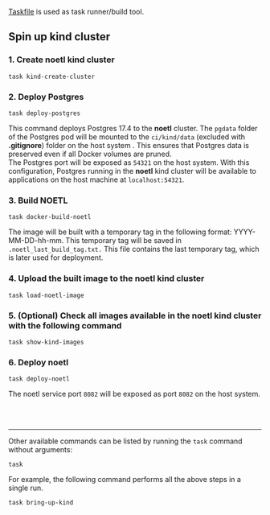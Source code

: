 [Taskfile](documents/taskfile.md) is used as task runner/build tool. 

## Spin up kind cluster

### 1. Create **noetl** kind cluster
```
task kind-create-cluster
```  
    
### 2. Deploy Postgres
```
task deploy-postgres
``` 
This command deploys Postgres 17.4 to the **noetl** cluster. The `pgdata` folder of the Postgres pod will be mounted to the `ci/kind/data` (excluded with **.gitignore**) folder on the host system . This ensures that Postgres data is preserved even if all Docker volumes are pruned.  
The Postgres port will be exposed as `54321` on the host system. With this configuration, Postgres running in the **noetl** kind cluster will be available to applications on the host machine at `localhost:54321`.

### 3. Build NOETL
```
task docker-build-noetl
```
The image will be built with a temporary tag in the following format: YYYY-MM-DD-hh-mm.
This temporary tag will be saved in `.noetl_last_build_tag.txt.` This file contains the last temporary tag, which is later used for deployment.

### 4. Upload the built image to the **noetl** kind cluster
```
task load-noetl-image
```

### 5. (Optional) Check all images available in the **noetl** kind cluster with the following command
```
task show-kind-images
```

### 6. Deploy noetl
```
task deploy-noetl
```
The noetl service port `8082` will be exposed as port `8082` on the host system.

<br>
<br>

---
Other available commands can be listed by running the `task` command without arguments:
```
task
```
For example, the following command performs all the above steps in a single run.
```
task bring-up-kind
```
